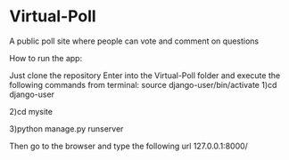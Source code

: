 # Virtual-Poll
A public poll site where people can vote and comment on questions

How to run the app:

Just clone the repository
Enter into the Virtual-Poll folder and execute the following commands from terminal:
source django-user/bin/activate
1)cd django-user

2)cd mysite

3)python manage.py runserver

Then go to the browser and type the following url
127.0.0.1:8000/
